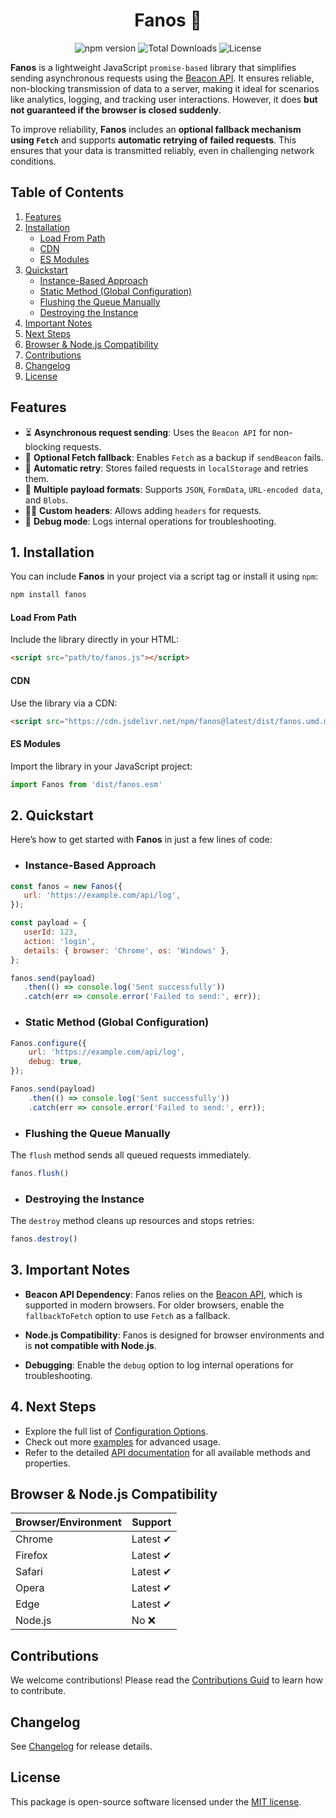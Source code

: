 <div align="center">

# Fanos 🏮

![npm version](https://img.shields.io/npm/v/fanos.svg)
![Total Downloads](https://img.shields.io/npm/dt/fanos.svg)
![License](https://img.shields.io/npm/l/fanos.svg)

</div>

**Fanos** is a lightweight JavaScript `promise-based` library that simplifies sending asynchronous requests using the [Beacon API](https://w3c.github.io/beacon/). It ensures reliable, non-blocking transmission of data to a server, making it ideal for scenarios like analytics, logging, and tracking user interactions. However, it does **but not guaranteed if the browser is closed suddenly**.

To improve reliability, **Fanos** includes an **optional fallback mechanism using `Fetch`** and supports **automatic retrying of failed requests**. This ensures that your data is transmitted reliably, even in challenging network conditions.


## Table of Contents

1. [Features](#features)
2. [Installation](#1-installation)
    - [Load From Path](#browser)
    - [CDN](#cdn)
    - [ES Modules](#es-modules)
3. [Quickstart](#2-quickstart)
   - [Instance-Based Approach](#instance-based-approach)
    - [Static Method (Global Configuration)](#static-method-global-configuration)
    - [Flushing the Queue Manually](#flushing-the-queue-manually)
    - [Destroying the Instance](#destroying-the-instance)
4. [Important Notes](#3-important-notes)
5. [Next Steps](#4-next-steps)
6. [Browser & Node.js Compatibility](#browser--nodejs-compatibility)
7. [Contributions](#contributions)
8. [Changelog](#changelog)
9. [License](#license)

## Features

- ⏳ **Asynchronous request sending**: Uses the `Beacon API` for non-blocking requests.
- 🔄 **Optional Fetch fallback**: Enables `Fetch` as a backup if `sendBeacon` fails.
- 🔁 **Automatic retry**: Stores failed requests in `localStorage` and retries them.
- 🔄 **Multiple payload formats**: Supports `JSON`, `FormData`, `URL-encoded data`, and `Blobs`.
- 🧑‍💻 **Custom headers**: Allows adding `headers` for requests.
- 🐞 **Debug mode**: Logs internal operations for troubleshooting.

## 1. Installation

You can include **Fanos** in your project via a script tag or install it using `npm`:

```bash
npm install fanos
```

#### Load From Path

Include the library directly in your HTML:

```html
<script src="path/to/fanos.js"></script>
```
#### CDN

Use the library via a CDN:

```html
<script src="https://cdn.jsdelivr.net/npm/fanos@latest/dist/fanos.umd.min.js"></script>
```

#### ES Modules

Import the library in your JavaScript project:

```javascript
import Fanos from 'dist/fanos.esm'
```

## 2. Quickstart

Here’s how to get started with **Fanos** in just a few lines of code:

- ### Instance-Based Approach

```javascript
const fanos = new Fanos({
   url: 'https://example.com/api/log',
});

const payload = {
   userId: 123,
   action: 'login',
   details: { browser: 'Chrome', os: 'Windows' },
};

fanos.send(payload)
   .then(() => console.log('Sent successfully'))
   .catch(err => console.error('Failed to send:', err));
```

- ### Static Method (Global Configuration)

```javascript
Fanos.configure({
    url: 'https://example.com/api/log',
    debug: true,
});

Fanos.send(payload)
    .then(() => console.log('Sent successfully'))
    .catch(err => console.error('Failed to send:', err));
```
- ### Flushing the Queue Manually

The `flush` method sends all queued requests immediately.

```javascript
fanos.flush()
```

- ### Destroying the Instance

The `destroy` method cleans up resources and stops retries:

```javascript
fanos.destroy()
```

## 3. Important Notes

- **Beacon API Dependency**: Fanos relies on the [Beacon API](https://w3c.github.io/beacon/), which is supported in modern browsers. For older browsers, enable the `fallbackToFetch` option to use `Fetch` as a fallback.

- **Node.js Compatibility**: Fanos is designed for browser environments and is **not compatible with Node.js**.

- **Debugging**: Enable the `debug` option to log internal operations for troubleshooting.

## 4. Next Steps

- Explore the full list of [Configuration Options](/docs/configuration.md).
- Check out more [examples](/examples/index.md) for advanced usage.
- Refer to the detailed [API documentation](/docs/api.md) for all available methods and properties.

## Browser & Node.js Compatibility

| Browser/Environment | Support |
|---------------------|---------|
| Chrome              | Latest ✔ |
| Firefox             | Latest ✔ |
| Safari              | Latest ✔ |
| Opera               | Latest ✔ |
| Edge                | Latest ✔ |
| Node.js             | No ❌   |


## Contributions

We welcome contributions! Please read the [Contributions Guid](CONTRIBUTIONS.md) to learn how to contribute.

## Changelog

See [Changelog](CHANGELOG.md) for release details.

## License

This package is open-source software licensed under the [MIT license](LICENSE).